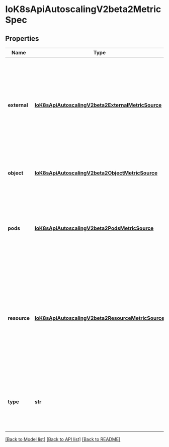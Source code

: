 # IoK8sApiAutoscalingV2beta2MetricSpec

## Properties
Name | Type | Description | Notes
------------ | ------------- | ------------- | -------------
**external** | [**IoK8sApiAutoscalingV2beta2ExternalMetricSource**](IoK8sApiAutoscalingV2beta2ExternalMetricSource.md) | external refers to a global metric that is not associated with any Kubernetes object. It allows autoscaling based on information coming from components running outside of cluster (for example length of queue in cloud messaging service, or QPS from loadbalancer running outside of cluster). | [optional] 
**object** | [**IoK8sApiAutoscalingV2beta2ObjectMetricSource**](IoK8sApiAutoscalingV2beta2ObjectMetricSource.md) | object refers to a metric describing a single kubernetes object (for example, hits-per-second on an Ingress object). | [optional] 
**pods** | [**IoK8sApiAutoscalingV2beta2PodsMetricSource**](IoK8sApiAutoscalingV2beta2PodsMetricSource.md) | pods refers to a metric describing each pod in the current scale target (for example, transactions-processed-per-second).  The values will be averaged together before being compared to the target value. | [optional] 
**resource** | [**IoK8sApiAutoscalingV2beta2ResourceMetricSource**](IoK8sApiAutoscalingV2beta2ResourceMetricSource.md) | resource refers to a resource metric (such as those specified in requests and limits) known to Kubernetes describing each pod in the current scale target (e.g. CPU or memory). Such metrics are built in to Kubernetes, and have special scaling options on top of those available to normal per-pod metrics using the \&quot;pods\&quot; source. | [optional] 
**type** | **str** | type is the type of metric source.  It should be one of \&quot;Object\&quot;, \&quot;Pods\&quot; or \&quot;Resource\&quot;, each mapping to a matching field in the object. | 

[[Back to Model list]](../README.md#documentation-for-models) [[Back to API list]](../README.md#documentation-for-api-endpoints) [[Back to README]](../README.md)


